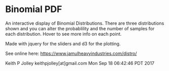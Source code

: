 # Binomial PDF #

An interactive display of Binomial Distributions. There are three distributions shown and you can
alter the probablility and the number of samples for each distribution. Hover to see more info on
each point.

Made with jquery for the sliders and d3 for the plotting.

See online here: <https://www.jamulheavyindustries.com/distro/>

Keith P Jolley
keithpjolley[at]gmail.com
Mon Sep 18 06:42:46 PDT 2017
